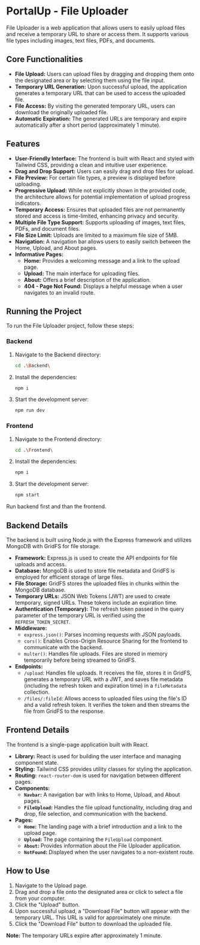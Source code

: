 # PortalUp - File Uploader

File Uploader is a web application that allows users to easily upload files and receive a temporary URL to share or access them. It supports various file types including images, text files, PDFs, and documents.

## Core Functionalities

*   **File Upload:** Users can upload files by dragging and dropping them onto the designated area or by selecting them using the file input.
*   **Temporary URL Generation:** Upon successful upload, the application generates a temporary URL that can be used to access the uploaded file.
*   **File Access:** By visiting the generated temporary URL, users can download the originally uploaded file.
*   **Automatic Expiration:** The generated URLs are temporary and expire automatically after a short period (approximately 1 minute).

## Features

*   **User-Friendly Interface:** The frontend is built with React and styled with Tailwind CSS, providing a clean and intuitive user experience.
*   **Drag and Drop Support:** Users can easily drag and drop files for upload.
*   **File Preview:** For certain file types, a preview is displayed before uploading.
*   **Progressive Upload:** While not explicitly shown in the provided code, the architecture allows for potential implementation of upload progress indicators.
*   **Temporary Access:** Ensures that uploaded files are not permanently stored and access is time-limited, enhancing privacy and security.
*   **Multiple File Type Support:** Supports uploading of images, text files, PDFs, and document files.
*   **File Size Limit:**  Uploads are limited to a maximum file size of 5MB.
*   **Navigation:** A navigation bar allows users to easily switch between the Home, Upload, and About pages.
*   **Informative Pages:**
    *   **Home:** Provides a welcoming message and a link to the upload page.
    *   **Upload:**  The main interface for uploading files.
    *   **About:**  Offers a brief description of the application.
    *   **404 - Page Not Found:**  Displays a helpful message when a user navigates to an invalid route.


## Running the Project

To run the File Uploader project, follow these steps:

### Backend

1. Navigate to the Backend directory:
   ```bash
   cd .\Backend\
   ```

2. Install the dependencies:
   ```bash
   npm i
   ```

3. Start the development server:
   ```bash
   npm run dev
   ```

### Frontend

1. Navigate to the Frontend directory:
   ```bash
   cd .\Frontend\
   ```

2. Install the dependencies:
   ```bash
   npm i
   ```

3. Start the development server:
   ```bash
   npm start
   ```

Run backend first and than the frontend.



## Backend Details

The backend is built using Node.js with the Express framework and utilizes MongoDB with GridFS for file storage.

*   **Framework:** Express.js is used to create the API endpoints for file uploads and access.
*   **Database:** MongoDB is used to store file metadata and GridFS is employed for efficient storage of large files.
*   **File Storage:** GridFS stores the uploaded files in chunks within the MongoDB database.
*   **Temporary URLs:** JSON Web Tokens (JWT) are used to create temporary, signed URLs. These tokens include an expiration time.
*   **Authentication (Temporary):** The refresh token passed in the query parameter of the temporary URL is verified using the `REFRESH_TOKEN_SECRET`.
*   **Middleware:**
    *   `express.json()`:  Parses incoming requests with JSON payloads.
    *   `cors()`: Enables Cross-Origin Resource Sharing for the frontend to communicate with the backend.
    *   `multer()`: Handles file uploads. Files are stored in memory temporarily before being streamed to GridFS.
*   **Endpoints:**
    *   `/upload`:  Handles file uploads. It receives the file, stores it in GridFS, generates a temporary URL with a JWT, and saves file metadata (including the refresh token and expiration time) in a `fileMetadata` collection.
    *   `/files/:fileId`:  Allows access to uploaded files using the file's ID and a valid refresh token. It verifies the token and then streams the file from GridFS to the response.

## Frontend Details

The frontend is a single-page application built with React.

*   **Library:** React is used for building the user interface and managing component state.
*   **Styling:** Tailwind CSS provides utility classes for styling the application.
*   **Routing:** `react-router-dom` is used for navigation between different pages.
*   **Components:**
    *   **`Navbar`:**  A navigation bar with links to Home, Upload, and About pages.
    *   **`FileUpload`:**  Handles the file upload functionality, including drag and drop, file selection, and communication with the backend.
*   **Pages:**
    *   **`Home`:**  The landing page with a brief introduction and a link to the upload page.
    *   **`Upload`:**  The page containing the `FileUpload` component.
    *   **`About`:**  Provides information about the File Uploader application.
    *   **`NotFound`:**  Displayed when the user navigates to a non-existent route.

## How to Use

1. Navigate to the Upload page.
2. Drag and drop a file onto the designated area or click to select a file from your computer.
3. Click the "Upload" button.
4. Upon successful upload, a "Download File" button will appear with the temporary URL. This URL is valid for approximately one minute.
5. Click the "Download File" button to download the uploaded file.

**Note:** The temporary URLs expire after approximately 1 minute.